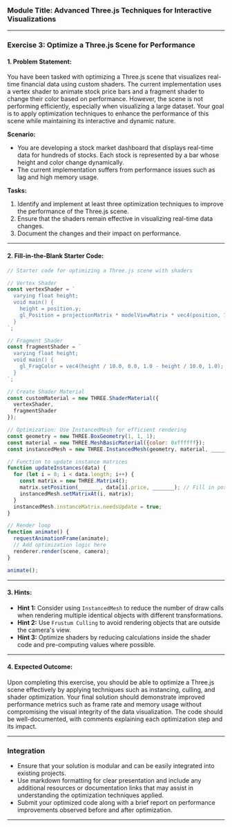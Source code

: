 ### Module Title: Advanced Three.js Techniques for Interactive Visualizations ###

---

### Exercise 3: Optimize a Three.js Scene for Performance ###

#### 1. Problem Statement:

You have been tasked with optimizing a Three.js scene that visualizes real-time financial data using custom shaders. The current implementation uses a vertex shader to animate stock price bars and a fragment shader to change their color based on performance. However, the scene is not performing efficiently, especially when visualizing a large dataset. Your goal is to apply optimization techniques to enhance the performance of this scene while maintaining its interactive and dynamic nature.

**Scenario:**
- You are developing a stock market dashboard that displays real-time data for hundreds of stocks. Each stock is represented by a bar whose height and color change dynamically.
- The current implementation suffers from performance issues such as lag and high memory usage.

**Tasks:**
1. Identify and implement at least three optimization techniques to improve the performance of the Three.js scene.
2. Ensure that the shaders remain effective in visualizing real-time data changes.
3. Document the changes and their impact on performance.

---

#### 2. Fill-in-the-Blank Starter Code:

```javascript
// Starter code for optimizing a Three.js scene with shaders

// Vertex Shader
const vertexShader = `
  varying float height;
  void main() {
    height = position.y;
    gl_Position = projectionMatrix * modelViewMatrix * vec4(position, 1.0);
  }
`;

// Fragment Shader
const fragmentShader = `
  varying float height;
  void main() {
    gl_FragColor = vec4(height / 10.0, 0.0, 1.0 - height / 10.0, 1.0);
  }
`;

// Create Shader Material
const customMaterial = new THREE.ShaderMaterial({
  vertexShader,
  fragmentShader
});

// Optimization: Use InstancedMesh for efficient rendering
const geometry = new THREE.BoxGeometry(1, 1, 1);
const material = new THREE.MeshBasicMaterial({color: 0xffffff});
const instancedMesh = new THREE.InstancedMesh(geometry, material, _______); // Fill in the number of instances

// Function to update instance matrices
function updateInstances(data) {
  for (let i = 0; i < data.length; i++) {
    const matrix = new THREE.Matrix4();
    matrix.setPosition(_______, data[i].price, _______); // Fill in position based on data
    instancedMesh.setMatrixAt(i, matrix);
  }
  instancedMesh.instanceMatrix.needsUpdate = true;
}

// Render loop
function animate() {
  requestAnimationFrame(animate);
  // Add optimization logic here
  renderer.render(scene, camera);
}

animate();
```

---

#### 3. Hints:

- **Hint 1:** Consider using `InstancedMesh` to reduce the number of draw calls when rendering multiple identical objects with different transformations.
- **Hint 2:** Use `Frustum Culling` to avoid rendering objects that are outside the camera's view.
- **Hint 3:** Optimize shaders by reducing calculations inside the shader code and pre-computing values where possible.

---

#### 4. Expected Outcome:

Upon completing this exercise, you should be able to optimize a Three.js scene effectively by applying techniques such as instancing, culling, and shader optimization. Your final solution should demonstrate improved performance metrics such as frame rate and memory usage without compromising the visual integrity of the data visualization. The code should be well-documented, with comments explaining each optimization step and its impact.

---

### Integration ###

- Ensure that your solution is modular and can be easily integrated into existing projects.
- Use markdown formatting for clear presentation and include any additional resources or documentation links that may assist in understanding the optimization techniques applied.
- Submit your optimized code along with a brief report on performance improvements observed before and after optimization.

---